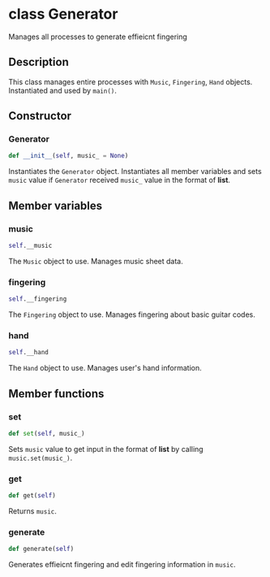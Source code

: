 # class Generator

Manages all processes to generate effieicnt fingering

## Description

This class manages entire processes with `Music`, `Fingering`, `Hand` objects. Instantiated and used by `main()`.

## Constructor

### Generator
```py
def __init__(self, music_ = None)
```

Instantiates the `Generator` object. Instantiates all member variables and sets `music` value if `Generator` received `music_` value in the format of **list**.

## Member variables

### music
```py
self.__music
```

The `Music` object to use. Manages music sheet data.

### fingering
```py
self.__fingering
```

The `Fingering` object to use. Manages fingering about basic guitar codes.

### hand
```py
self.__hand
```

The `Hand` object to use. Manages user's hand information.

## Member functions

### set
```py
def set(self, music_)
```

Sets `music` value to get input in the format of **list** by calling `music.set(music_)`.

### get
```py
def get(self)
```

Returns `music`.

### generate
```py
def generate(self)
```

Generates effieicnt fingering and edit fingering information in `music`.
